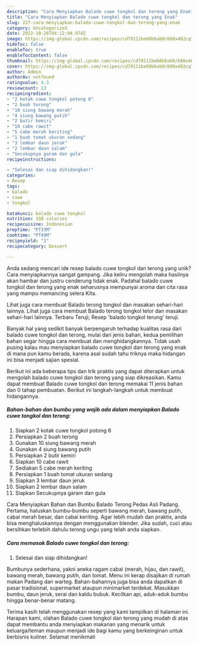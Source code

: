 ```yaml
---
description: "Cara Menyiapkan Balado cuwe tongkol dan terong yang Enak"
title: "Cara Menyiapkan Balado cuwe tongkol dan terong yang Enak"
slug: 227-cara-menyiapkan-balado-cuwe-tongkol-dan-terong-yang-enak
category: Uncategorized
date: 2022-10-26T04:12:04.974Z
image: https://img-global.cpcdn.com/recipes/cd79111be60b6ab0/680x482cq70/balado-cuwe-tongkol-dan-terong-foto-resep-utama.jpg
hideToc: false
enableToc: true
enableTocContent: false
thumbnail: https://img-global.cpcdn.com/recipes/cd79111be60b6ab0/680x482cq70/balado-cuwe-tongkol-dan-terong-foto-resep-utama.jpg
cover: https://img-global.cpcdn.com/recipes/cd79111be60b6ab0/680x482cq70/balado-cuwe-tongkol-dan-terong-foto-resep-utama.jpg
author: Admin
authorAv: notfound
ratingvalue: 4.3
reviewcount: 13
recipeingredient:
- "2 kotak cuwe tongkol potong 6"
- "2 buah terong"
- "10 siung bawang merah"
- "4 siung bawang putih"
- "2 butir kemiri"
- "10 cabe rawit"
- "5 cabe merah keriting"
- "1 buah tomat ukuran sedang"
- "3 lembar daun jeruk"
- "2 lembar daun salam"
- "Secukupnya garam dan gula"
recipeinstructions:

- "Selesai dan siap dihidangkan!"
categories:
- Resep
tags:
- balado
- cuwe
- tongkol

katakunci: balado cuwe tongkol 
nutrition: 158 calories
recipecuisine: Indonesian
preptime: "PT33M"
cooktime: "PT49M"
recipeyield: "1"
recipecategory: Dessert

---
```





Anda sedang mencari ide resep balado cuwe tongkol dan terong yang unik? Cara menyiapkannya sangat gampang. Jika keliru mengolah maka hasilnya akan hambar dan justru cenderung tidak enak. Padahal balado cuwe tongkol dan terong yang enak seharusnya mempunyai aroma dan cita rasa yang mampu memancing selera Kita.





Lihat juga cara membuat Balado terong tongkol dan masakan sehari-hari lainnya. Lihat juga cara membuat Balado terong tongkol telor dan masakan sehari-hari lainnya. Terbaru Teruji; Resep &#39;balado tongkol terung&#39; teruji.

Banyak hal yang sedikit banyak berpengaruh terhadap kualitas rasa dari balado cuwe tongkol dan terong, mulai dari jenis bahan, kedua pemilihan bahan segar hingga cara membuat dan menghidangkannya. Tidak usah pusing kalau mau menyiapkan balado cuwe tongkol dan terong yang enak di mana pun kamu berada, karena asal sudah tahu triknya maka hidangan ini bisa menjadi sajian spesial.






Berikut ini ada beberapa tips dan trik praktis yang dapat diterapkan untuk mengolah balado cuwe tongkol dan terong yang siap dikreasikan. Kamu dapat membuat Balado cuwe tongkol dan terong memakai 11 jenis bahan dan 0 tahap pembuatan. Berikut ini langkah-langkah untuk membuat hidangannya.

<!--inarticleads1-->

##### Bahan-bahan dan bumbu yang wajib ada dalam menyiapkan Balado cuwe tongkol dan terong:

1. Siapkan 2 kotak cuwe tongkol potong 6
1. Persiapkan 2 buah terong
1. Gunakan 10 siung bawang merah
1. Gunakan 4 siung bawang putih
1. Persiapkan 2 butir kemiri
1. Siapkan 10 cabe rawit
1. Sediakan 5 cabe merah keriting
1. Persiapkan 1 buah tomat ukuran sedang
1. Siapkan 3 lembar daun jeruk
1. Siapkan 2 lembar daun salam
1. Siapkan Secukupnya garam dan gula


Cara Menyiapkan Bahan dan Bumbu Balado Terong Pedas Asli Padang. Pertama, haluskan bumbu-bumbu seperti bawang merah, bawang putih, cabai merah besar, dan cabai keriting. Agar lebih mudah dan praktis, anda bisa menghaluskannya dengan menggunakan blender. Jika sudah, cuci atau bersihkan terlebih dahulu terong ungu yang telah anda siapkan. 

<!--inarticleads2-->

##### Cara memasak Balado cuwe tongkol dan terong:


1. Selesai dan siap dihidangkan!

Bumbunya sederhana, yakni aneka ragam cabai (merah, hijau, dan rawit), bawang merah, bawang putih, dan tomat. Menu ini kerap disajikan di rumah makan Padang dan warteg. Bahan-bahannya juga bisa anda dapatkan di pasar tradisional, supermarket ataupun minimarket terdekat. Masukkan bumbu, daun jeruk, serai dan kaldu bubuk. Kecilkan api, aduk-aduk bumbu hingga benar-benar matang. 

Terima kasih telah menggunakan resep yang kami tampilkan di halaman ini. Harapan kami, olahan Balado cuwe tongkol dan terong yang mudah di atas dapat membantu anda menyiapkan makanan yang menarik untuk keluarga/teman maupun menjadi ide bagi kamu yang berkeinginan untuk berbisnis kuliner. Selamat menikmati
